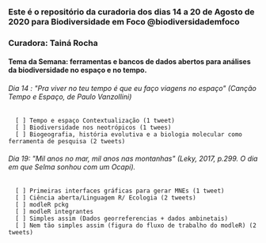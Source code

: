### Este é o repositório da curadoria dos dias 14 a 20 de Agosto de 2020 para Biodiversidade em Foco @biodiversidademfoco
### Curadora: Tainá Rocha
#### Tema da Semana: ferramentas e bancos de dados abertos para análises da biodiversidade no espaço e no tempo. 

###### Dia 14 : "Pra viver no teu tempo é que eu faço viagens no espaço" (Canção Tempo e Espaço, de Paulo Vanzollini) 

      [ ] Tempo e espaço Contextualização (1 tweet)  
      [ ] Biodiversidade nos neotrópicos (1 twees)
      [ ] Biogeografia, história evolutiva e a biologia molecular como ferramenta de pesquisa (2 tweets)
      
###### Dia 19: "Mil anos no mar, mil anos nas montanhas" (Leky, 2017, p.299. O dia em que Selma sonhou com um Ocapi).
      
      [ ] Primeiras interfaces gráficas para gerar MNEs (1 tweet) 
      [ ] Ciência aberta/Linguagem R/ Ecologia (2 tweets)
      [ ] modleR pckg
      [ ] modleR integrantes
      [ ] Simples assim (Dados georreferencias + dados ambinetais)
      [ ] Nem tão simples assim (figura do fluxo de trabalho do modleR) (2 tweets)
      

